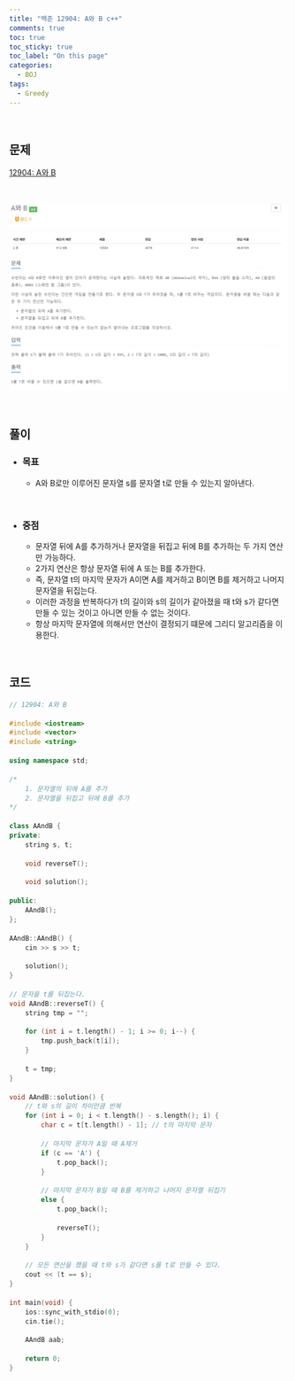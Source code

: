 ```yaml
---
title: "백준 12904: A와 B c++"
comments: true
toc: true
toc_sticky: true
toc_label: "On this page"
categories:
  - BOJ
tags:
  - Greedy
---
```



<br>

## **문제**

[12904: A와 B](https://www.acmicpc.net/problem/12904)

<br>

![](https://github.com/ljh37694/ljh37694.github.io/blob/main/_captures/Baekjoon12904.PNG?raw=true)

<br>

## **풀이**
* ### **목표**
  * A와 B로만 이루어진 문자열 s를 문자열 t로 만들 수 있는지 알아낸다.

<br>

* ### **중점**
  * 문자열 뒤에 A를 추가하거나 문자열을 뒤집고 뒤에 B를 추가하는 두 가지 연산만 가능하다.
  * 2가지 연산은 항상 문자열 뒤에 A 또는 B를 추가한다.
  * 즉, 문자열 t의 마지막 문자가 A이면 A를 제거하고 B이면 B를 제거하고 나머지 문자열을 뒤집는다.
  * 이러한 과정을 반복하다가 t의 길이와 s의 길이가 같아졌을 때 t와 s가 같다면 만들 수 있는 것이고 아니면 만들 수 없는 것이다.
  * 항상 마지막 문자열에 의해서만 연산이 결정되기 떄문에 그리디 알고리즘을 이용한다.

<br>

## **코드**
``` c++
// 12904: A와 B

#include <iostream>
#include <vector>
#include <string>

using namespace std;

/*
	1. 문자열의 뒤에 A를 추가
	2. 문자열을 뒤집고 뒤에 B를 추가
*/

class AAndB {
private:
	string s, t;

	void reverseT();

	void solution();

public:
	AAndB();
};

AAndB::AAndB() {
	cin >> s >> t;

	solution();
}

// 문자을 t를 뒤집는다.
void AAndB::reverseT() {
	string tmp = "";

	for (int i = t.length() - 1; i >= 0; i--) {
		tmp.push_back(t[i]);
	}

	t = tmp;
}

void AAndB::solution() {
	// t와 s의 길이 차이만큼 반복
	for (int i = 0; i < t.length() - s.length(); i) {
		char c = t[t.length() - 1]; // t의 마지막 문자

		// 마지막 문자가 A일 때 A제거
		if (c == 'A') {
			t.pop_back();
		}

		// 마지막 문자가 B일 때 B를 제거하고 나머지 문자열 뒤집기
		else {
			t.pop_back();

			reverseT();
		}
	}

	// 모든 연산을 했을 때 t와 s가 같다면 s를 t로 만들 수 있다.
	cout << (t == s);
}

int main(void) {
	ios::sync_with_stdio(0);
	cin.tie();

	AAndB aab;

	return 0;
}
```